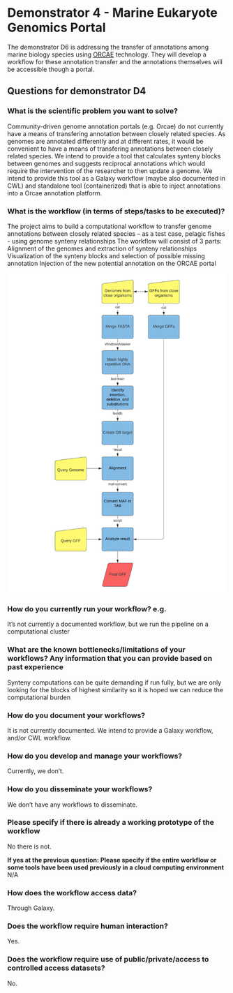 # Demonstrator 4 - Marine Eukaryote Genomics Portal

The demonstrator D6 is addressing the transfer of annotations among marine biology species using [ORCAE](../orcae/) technology. They will develop a workflow for these annotation transfer and the annotations themselves will be accessible though a portal.

## Questions for demonstrator D4
### What is the scientific problem you want to solve?
Community-driven genome annotation portals (e.g. Orcae) do not currently have a means of transfering annotation between closely related species. As genomes are annotated differently and at different rates, it would be convenient to have a means of transfering annotations between closely related species. We intend to provide a tool that calculates synteny blocks between genomes and suggests reciprocal annotations which would require the intervention of the researcher to then update a genome. We intend to provide this tool as a Galaxy workflow (maybe also documented in CWL) and standalone tool (containerized) that is able to inject annotations into a Orcae annotation platform.

### What is the workflow (in terms of steps/tasks to be executed)?
The project aims to build a computational workflow to transfer genome annotations between closely related species – as a test case, pelagic fishes - using genome synteny relationships
The workflow will consist of 3 parts:
Alignment of the genomes and extraction of synteny relationships
Visualization of the synteny blocks and selection of possible missing annotation
Injection of the new potential annotation on the ORCAE portal

![](../_images/flowchart_wf.png)

### How do you currently run your workflow? e.g.
It’s not currently a documented workflow, but we run the pipeline on a computational cluster

### What are the known bottlenecks/limitations of your workflows? Any information that you can provide based on past experience
Synteny computations can be quite demanding if run fully, but we are only looking for the blocks of highest similarity so it is hoped we can reduce the computational burden

### How do you document your workflows?
It is not currently documented. We intend to provide a Galaxy workflow, and/or CWL workflow.

### How do you develop and manage your workflows?
Currently, we don’t.

### How do you disseminate your workflows?
We don’t have any workflows to disseminate.

### Please specify if there is already a working prototype of the workflow

No there is not.

**If yes at the previous question: Please specify if the entire workflow or some tools have been used previously in a cloud computing environment**
N/A

### How does the workflow access data?

Through Galaxy.

### Does the workflow require human interaction?

Yes.

### Does the workflow require use of public/private/access to controlled access datasets?

No.

